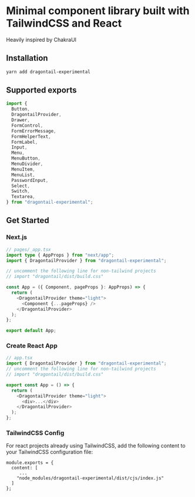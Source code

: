 # Minimal component library built with TailwindCSS and React

Heavily inspired by ChakraUI

## Installation

```bash
yarn add dragontail-experimental
```

## Supported exports

```typescript
import {
  Button,
  DragontailProvider,
  Drawer,
  FormControl,
  FormErrorMessage,
  FormHelperText,
  FormLabel,
  Input,
  Menu,
  MenuButton,
  MenuDivider,
  MenuItem,
  MenuList,
  PasswordInput,
  Select,
  Switch,
  Textarea,
} from "dragontail-experimental";
```

## Get Started

### Next.js

```typescript
// pages/_app.tsx
import type { AppProps } from "next/app";
import { DragontailProvider } from "dragontail-experimental";

// uncomment the following line for non-tailwind projects
// import "dragontail/dist/build.css"

const App = ({ Component, pageProps }: AppProps) => {
  return (
    <DragontailProvider theme="light">
      <Component {...pageProps} />
    </DragontailProvider>
  );
};

export default App;
```

### Create React App

```typescript
// app.tsx
import { DragontailProvider } from "dragontail-experimental";
// uncomment the following line for non-tailwind projects
// import "dragontail/dist/build.css"

export const App = () => {
  return (
    <DragontailProvider theme="light">
      <div>...</div>
    </DragontailProvider>
  );
};
```

### TailwindCSS Config

For react projects already using TailwindCSS, add the following content to your TailwindCSS configuration file:

```
module.exports = {
  content: [
     ...
    "node_modules/dragontail-experimental/dist/cjs/index.js"
  ]
};
```
